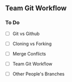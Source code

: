 ## Team Git Workflow

### To Do
- [ ] Git vs Github
- [ ] Cloning vs Forking
- [ ] Merge Conflicts
- [ ] Team Git Workflow
- [ ] Other People's Branches





































